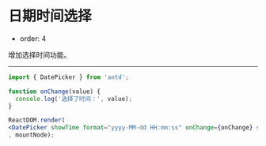 # 日期时间选择

- order: 4

增加选择时间功能。

---

````jsx
import { DatePicker } from 'antd';

function onChange(value) {
  console.log('选择了时间：', value);
}

ReactDOM.render(
<DatePicker showTime format="yyyy-MM-dd HH:mm:ss" onChange={onChange} style={{ width: 160 }} />
, mountNode);
````
